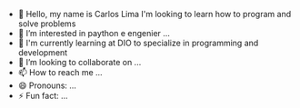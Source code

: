 - 👋 Hello, my name is Carlos Lima I'm looking to learn how to program and solve problems
- 👀 I’m interested in paython e engenier ...
- 🌱 I'm currently learning at DIO to specialize in programming and development
- 💞️ I’m looking to collaborate on ...
- 📫 How to reach me ...
- 😄 Pronouns: ...
- ⚡ Fun fact: ...

<!---
ceslima/ceslima is a ✨ special ✨ repository because its `README.md` (this file) appears on your GitHub profile.
You can click the Preview link to take a look at your changes.
--->
